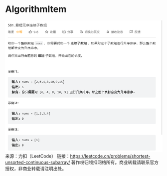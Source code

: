 # AlgorithmItem
![img.png](img.png)
来源：力扣（LeetCode）
链接：https://leetcode.cn/problems/shortest-unsorted-continuous-subarray/
著作权归领扣网络所有。商业转载请联系官方授权，非商业转载请注明出处。
